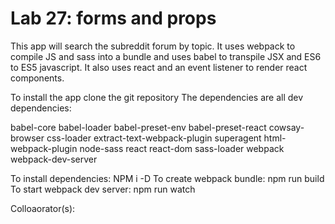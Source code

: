 # Lab 27: forms and props

This app will search the subreddit forum by topic. It uses webpack to compile JS and sass into a bundle and uses babel to transpile JSX and ES6 to ES5 javascript. It also uses react and an event listener to render react components.

To install the app clone the git repository
The dependencies are all dev dependencies:

babel-core
babel-loader
babel-preset-env
babel-preset-react
cowsay-browser
css-loader
extract-text-webpack-plugin
superagent
html-webpack-plugin
node-sass
react
react-dom
sass-loader
webpack
webpack-dev-server

To install dependencies: NPM i -D
To create webpack bundle: npm run build
To start webpack dev server: npm run watch

Colloaorator(s):
